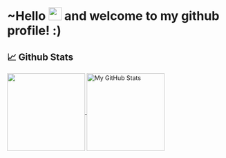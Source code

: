# ~Hello <img src="https://raw.githubusercontent.com/MartinHeinz/MartinHeinz/master/wave.gif" width="30px"> and welcome to my github profile! :)
## :chart_with_upwards_trend: Github Stats
<a href="https://github.com/starshums/starshums">
  <img
    align="center"
    src="https://github-readme-stats.vercel.app/api/top-langs/?username=starshums&layout=compact&langs_count=8"
    height="180px"
  />
</a>

<a href="https://github.com/starshums/starshums">
  <img
    align="center"
    src="https://github-readme-stats.vercel.app/api?username=starshums&count_private=true&show_icons=true"
    alt="My GitHub Stats"
    height="180px"
  />
</a>
